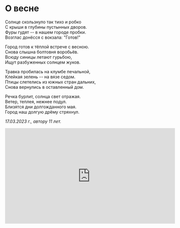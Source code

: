 # О весне

Солнце скользнуло так тихо и робко  
С крыши в глубины пустынных дворов.  
Фуры гудят -- в нашем городе пробки.  
Возглас донёсся с вокзала: "Готов!"

Город готов к тёплой встрече с весною.  
Снова слышна болтовня воробьёв.  
Всюду синицы летают гурьбою,  
Ищут разбуженных солнцем жуков.

Травка пробилась на клумбе печальной,  
Клейкая зелень -- на вязе седом.  
Птицы слетелись из южных стран дальних,  
Снова вернулись в оставленный дом.

Речка бурлит, солнца свет отражая.  
Ветер, теплея, нежнее подул.  
Близятся дни долгожданного мая.  
Город наш долгую дрёму стряхнул.

*17.03.2023 г., автору 11 лет.*

<iframe width="560" height="315" src="https://www.youtube.com/embed/Qk4pw-Kf6Do" title="YouTube video player" frameborder="0" allow="accelerometer; autoplay; clipboard-write; encrypted-media; gyroscope; picture-in-picture; web-share" allowfullscreen></iframe>
